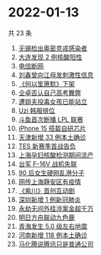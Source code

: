 # 2022-01-13

共 23 条

<!-- BEGIN -->
<!-- 最后更新时间 Thu Jan 13 2022 06:09:32 GMT+0800 (China Standard Time) -->

1. [无锡检出奥密克戎感染者](https://www.zhihu.com/search?q=江苏疫情)
1. [大连发现 2 例核酸阳性](https://www.zhihu.com/search?q=大连疫情)
1. [电信断网](https://www.zhihu.com/search?q=电信断网)
1. [刘鑫曾向江母发刺激性信息](https://www.zhihu.com/search?q=刘鑫)
1. [《何以笙箫默》下架](https://www.zhihu.com/search?q=何以笙箫默)
1. [仝卓否认自己高考舞弊](https://www.zhihu.com/search?q=仝卓舞弊)
1. [遭姐夫投毒女孩已能站立](https://www.zhihu.com/search?q=姐夫投毒女孩)
1. [Uzi 韩服排位](https://www.zhihu.com/search?q=uzi)
1. [斗鱼首次断播 LPL 联赛](https://www.zhihu.com/search?q=斗鱼)
1. [iPhone 15 搭载自研芯片](https://www.zhihu.com/search?q=iPhone15)
1. [天津新增 33 例本土确诊](https://www.zhihu.com/search?q=天津疫情)
1. [TES 新赛季首战告负](https://www.zhihu.com/search?q=tes)
1. [上海孕妇核酸检测期间流产](https://www.zhihu.com/search?q=上海孕妇)
1. [台军 F-16V 战机失联](https://www.zhihu.com/search?q=台军战机失联)
1. [90 后女生硬刚乱港分子](https://www.zhihu.com/search?q=90后女生硬刚乱港分子)
1. [网传上海静安区有疫情](https://www.zhihu.com/search?q=上海静安疫情)
1. [《紫川》首创互动剧](https://www.zhihu.com/search?q=紫川)
1. [深圳新增 1 例新冠肺炎](https://www.zhihu.com/search?q=深圳疫情)
1. [永劫无间外挂涉案金超千万](https://www.zhihu.com/search?q=永劫无间)
1. [明日方舟联动九色鹿](https://www.zhihu.com/search?q=明日方舟)
1. [青海发生 5.0 级左右地震](https://www.zhihu.com/search?q=青海地震)
1. [河南新增 118 例本土确诊](https://www.zhihu.com/search?q=河南疫情)
1. [马化腾说腾讯只是普通公司](https://www.zhihu.com/search?q=马化腾)

<!-- END -->
